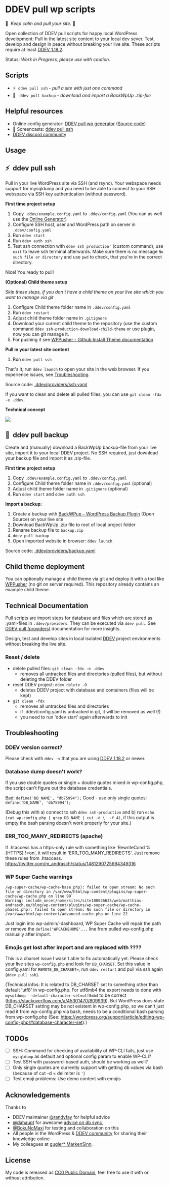 # DDEV pull wp scripts

🧘&nbsp; *Keep calm and pull your site.* 🧘

Open collection of DDEV pull scripts for happy local WordPress development: Pull in the latest site content to your local dev sever. Test, develop and design in peace without breaking your live site. These scripts require at least [DDEV 1.18.2](https://github.com/drud/ddev/releases/tag/v1.18.2).

Status: *Work in Progress, please use with caution.*

## Scripts

- ⚡️&nbsp; `ddev pull ssh` - *pull a site with just one command*<br>
- 💾 &nbsp; `ddev pull backup` - *download and import a BackWpUp .zip-file*

## Helpful resources

- Online config generator: [DDEV pull wp generator](https://mandrasch.github.io/ddev-pull-wp-generator/) ([Source code](https://github.com/mandrasch/ddev-pull-wp-generator/))
- 🎥  Screencasts: [ddev pull ssh](https://www.youtube.com/watch?v=lEGL65H-hts)
- [DDEV discord community](https://discord.gg/kDvSFBSZfs)

## Usage

## ⚡️&nbsp;  ddev pull ssh

Pull in your live WordPress site via SSH (and rsync). Your webspace needs support for mysqldump and you need to be able to connect to your SSH webspace via SSH key authentication (without password).

**First time project setup**

1. Copy `.ddev/example.config.yaml` to `.ddev/config.yaml`
   (You can as well use the [Online Generator](https://mandrasch.github.io/ddev-pull-wp-generator/))
1. Configure SSH host, user and WordPress path on server in `.ddev/config.yaml`
1. Run `ddev start`
1. Run `ddev auth ssh`
1. Test ssh connection with `ddev ssh production'` (custom command), use `exit` to leave ssh terminal afterwards. Make sure there is no message `No such file or directory` and use `pwd` to check, that you're in the correct directory.

Nice! You ready to pull!

**(Optional) Child theme setup**

*Skip these steps, if you don't have a child theme on your live site which you want to manage via git*

1. Configure Child theme folder name in `.ddev/config.yaml` 
1. Run `ddev restart`
1. Adjust child theme folder name in `.gitignore`
1. Download your current child theme to the repository (use the custom command `ddev ssh-production-download-child-theme` or use [plugin](https://de.wordpress.org/plugins/download-plugins-dashboard/), now you can git manage it. 
1. For pushing it see [WPPusher - Github Install Theme documentation](https://docs.wppusher.com/article/17-setting-up-a-plugin-or-theme-on-github)

**Pull in your latest site content**

1. Run `ddev pull ssh`

That's it, run `ddev launch` to open your site in the web browser. If you experience issues, see [Troubleshooting](#troubleshooting).

Source code: [.ddev/providers/ssh.yaml](https://github.com/mandrasch/ddev-pull-wp-scripts/blob/main/.ddev/providers/ssh.yaml)

If you want to clean and delete all pulled filles, you can use `git clean -fdx -e .ddev`. 

**Technical concept**

![](README_ddev_pull_ssh.png)


## 💾 &nbsp;ddev pull backup

Create and (manually) download a BackWpUp backup-file from your live site, import it to your local DDEV project. No SSH required, just download your backup file and import it as .zip-file.

**First time project setup**

1. Copy `.ddev/example.config.yaml` to `.ddev/config.yaml`
1. Configure Child theme folder name in `.ddev/config.yaml` (optional)
3. Adjust child theme folder name in `.gitignore` (optional)
4. Run `ddev start` and `ddev auth ssh`

**Import a backup:**

1. Create a backup with [BackWPup – WordPress Backup Plugin](https://wordpress.org/plugins/backwpup/) (Open Source) on your live site
1. Download BackWpUp .zip file to root of local project folder
1. Rename backup file to `backup.zip`
1. `ddev pull backup`
1. Open imported website in browser: `ddev launch`

Source code: [.ddev/providers/backup.yaml](https://github.com/mandrasch/ddev-pull-wp-scripts/blob/main/.ddev/providers/backup.yaml)

## Child theme deployment

You can optionally manage a child theme via git and deploy it with a tool like [WPPusher](https://wppusher.com/) (no git on server required). This repository already contains an example child theme. 

## Technical Documentation

Pull scripts are import steps for database and files which are stored as .yaml-files in `.ddev/providers`. They can be executed via `ddev pull`. See [DDEV pull (providers)](https://ddev.readthedocs.io/en/stable/users/providers/provider-introduction/) documentation for more insights.

 Design, test  and develop sites in local isolated [DDEV](https://ddev.readthedocs.io/en/stable/) project environments without breaking the live site.

### Reset / delete

- delete pulled files: `git clean -fdx -e .ddev`
    - removes all untracked files and directories (pulled files), but without deleting the DDEV folder
- reset DDEV project: `ddev delete -O`
    - deletes DDEV project with database and containers (files will be kept)
- `git clean -fdx`
    - removes all untracked files and directories
    - if .ddev/config.yaml is untracked in git, it will be removed as well (!)
    - you need to run 'ddev start' again afterwards to init

## Troubleshooting

### DDEV version correct?

Please check with `ddev -v` that you are using [DDEV 1.18.2](https://github.com/drud/ddev/releases/tag/v1.18.2) or newer.

### Database dump doesn't work?

If you use double quotes or single + double quotes mixed in wp-config.php, the script can't figure out the database credentials.

Bad: `define('DB_NAME', "db75994");`
Good - use only single quotes: `define('DB_NAME', 'db75994');`

(Debug this with a) connect to ssh `ddev ssh-production` and b) run `echo (cat wp-config.php | grep DB_NAME | cut -d \' -f 4)`, if this output is empty the bash parsing doesn't work properly for your site.) 

### ERR_TOO_MANY_REDIRECTS (apache)

If .htaccess has a https-only rule with something like 'RewriteCond %{HTTPS} !=on', it will result in 'ERR_TOO_MANY_REDIRECTS'. Just remove these rules from .htaccess. https://twitter.com/m_andrasch/status/1481290725694349316

### WP Super Cache warnings

```
/wp-super-cache/wp-cache-base.php): failed to open stream: No such file or directory in /var/www/html/wp-content/plugins/wp-super-cache/wp-cache.php on line 99`
Warning: include_once(/home/sites/site100026635/web/matthias-andrasch.eu/blog/wp-content/plugins/wp-super-cache/wp-cache-phase1.php): failed to open stream: No such file or directory in /var/www/html/wp-content/advanced-cache.php on line 22
```
Just login into wp-admin/-dashboard, WP Super Cache will repair the path or remove the `define('WPCACHEHOME',..` line from pulled wp-config.php manually after import. 

### Emojis get lost after import and are replaced with ????

This is a charset issue I wasn't able to fix automatically yet. Please check your live sites `wp-config.php` and look for `DB_CHARSET`. Set this value in config.yaml for `REMOTE_DB_CHARSET=`, run `ddev restart` and pull via ssh again (`ddev pull ssh`).

(Technical infos: It is related to DB_CHARSET set to something other than default 'utf8' in wp-config.php. For utf8mb4 the export needs to done with `mysqldump --default-character-set=utf8mb4` to be correct (https://stackoverflow.com/a/45301470/809939). But WordPress docs state DB_CHARSET setting may be not existent in wp-config.php, so we can't just read it from wp-config.php via bash, needs to be a conditional bash parsing from wp-config.php (See: https://wordpress.org/support/article/editing-wp-config-php/#database-character-set).)

## TODOs

- [ ] SSH: Command for checking of availability of WP-CLI fails, just use `mysqldump` as default and optional config param to enable WP-CLI?
- [ ] Test SSH with password-based auth, should be working as well?
- [ ] Only single quotes are currently support with getting db values via bash (because of cut -d = delimiter is `'`)
- [ ] Test emoji problems: Use demo content with emojis
## Acknowledgements

Thanks to 
- DDEV maintainer [@randyfay](https://github.com/rfay) for helpful advice
- [@dahaupt](https://github.com/dahaupt) for awesome [advice on db sync](https://github.com/drud/ddev/discussions/2940#discussioncomment-1665163),
- [@BokuNoMaxi](https://github.com/BokuNoMaxi) for testing and collaboration on this
- All people in the WordPress & [DDEV community](https://discord.gg/kDvSFBSZfs) for sharing their knowledge online
- My colleagues at [gugler* MarkenSinn](https://www.gugler.at/markensinn).

## License

My code is released as [CC0 Public Domain](https://tldrlegal.com/license/creative-commons-cc0-1.0-universal), feel free to use it with or without attribution.
